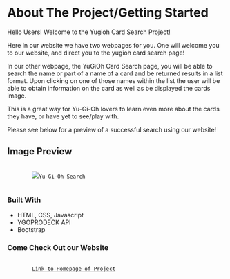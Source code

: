# About The Project/Getting Started


Hello Users! Welcome to the Yugioh Card Search Project!

Here in our website we have two webpages for you. One will welcome you to our website, and direct you to the yugioh card search page!

In our other webpage, the YuGiOh Card Search page, you will be able to search the name or part of a name of a card and be returned results in a list format. Upon clicking on one of those names within the list the user will be able to obtain information on the card as well as be displayed the cards image.

This is a great way for Yu-Gi-Oh lovers to learn even more about the cards they have, or have yet to see/play with.

Please see below for a preview of a successful search using our website!

## Image Preview

<pre>
    <code>
        <img src= "./assets/Screenshot 2023-07-16 at 6.43.53 AM (2).png">Yu-Gi-Oh Search</a>
    </code>
</pre>

### Built With
- HTML, CSS, Javascript
- YGOPRODECK API
- Bootstrap



### Come Check Out our Website

<pre>
    <code>
        <a href = "https://alexandertsiklidis1.github.io/Front-End-Portfolio-Project/">Link to Homepage of Project</a>
    </code>
</pre>
